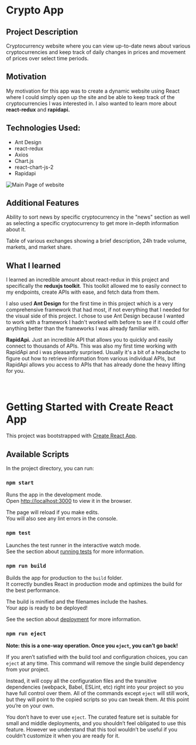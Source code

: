 # Crypto App

## **Project Description**
Cryptocurrency website where you can view up-to-date news about various cryptocurrencies and keep track of daily changes in prices and movement of prices over select time periods.
<br/>

## **Motivation**

My motivation for this app was to create a dynamic website using React where I could simply open up the site and be able to keep track of the cryptocurrencies I was interested in. I also wanted to learn more about **react-redux** and **rapidapi.**
<br/>
## **Technologies Used:**
- Ant Design
- react-redux
- Axios
- Chart.js
- react-chart-js-2
- Rapidapi

![Main Page of website](tree/master/src/assets/images/readme/mainpage.png)
<br/>
## **Additional Features**
Ability to sort news by specific cryptocurrency in the "news" section as well as selecting a specific cryptocurrency to get more in-depth information about it.

Table of various exchanges showing a brief description, 24h trade volume, markets, and market share.
<br/>
## **What I learned**
I learned an incredible amount about react-redux in this project and specifically the **reduxjs toolkit**. This toolkit allowed me to easily connect to my endpoints, create APIs with ease, and fetch data from them.

I also used **Ant Design** for the first time in this project which is a very comprehensive framework that had most, if not everything that I needed for the visual side of this project. I chose to use Ant Design because I wanted to work with a framework I hadn't worked with before to see if it could offer anything better than the frameworks I was already familiar with.

**RapidApi.** Just an incredible API that allows you to quickly and easily connect to thousands of APIs. This was also my first time working with RapidApi and i was pleasantly surprised. Usually it's a bit of a headache to figure out how to retrieve information from various individual APIs, but RapidApi allows you access to APIs that has already done the heavy lifting for you.
<br/>
<br/>
<br/>
# Getting Started with Create React App

This project was bootstrapped with [Create React App](https://github.com/facebook/create-react-app).

## Available Scripts

In the project directory, you can run:

### `npm start`

Runs the app in the development mode.\
Open [http://localhost:3000](http://localhost:3000) to view it in the browser.

The page will reload if you make edits.\
You will also see any lint errors in the console.

### `npm test`

Launches the test runner in the interactive watch mode.\
See the section about [running tests](https://facebook.github.io/create-react-app/docs/running-tests) for more information.

### `npm run build`

Builds the app for production to the `build` folder.\
It correctly bundles React in production mode and optimizes the build for the best performance.

The build is minified and the filenames include the hashes.\
Your app is ready to be deployed!

See the section about [deployment](https://facebook.github.io/create-react-app/docs/deployment) for more information.

### `npm run eject`

**Note: this is a one-way operation. Once you `eject`, you can’t go back!**

If you aren’t satisfied with the build tool and configuration choices, you can `eject` at any time. This command will remove the single build dependency from your project.

Instead, it will copy all the configuration files and the transitive dependencies (webpack, Babel, ESLint, etc) right into your project so you have full control over them. All of the commands except `eject` will still work, but they will point to the copied scripts so you can tweak them. At this point you’re on your own.

You don’t have to ever use `eject`. The curated feature set is suitable for small and middle deployments, and you shouldn’t feel obligated to use this feature. However we understand that this tool wouldn’t be useful if you couldn’t customize it when you are ready for it.

